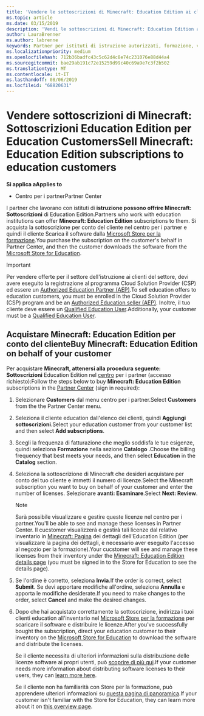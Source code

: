 ```yaml
---
title: 'Vendere le sottoscrizioni di Minecraft: Education Edition ai clienti del settore istruzione'
ms.topic: article
ms.date: 03/15/2019
description: 'Vendi le sottoscrizioni di Minecraft: Education Edition ai clienti qualificati del settore istruzione.'
author: LauraBrenner
ms.author: labrenne
keywords: Partner per istituti di istruzione autorizzati, formazione, vendite a Education, scuole
ms.localizationpriority: medium
ms.openlocfilehash: 712b36badfc43c5c62d4c8e74c231076e88d44a4
ms.sourcegitcommit: bae29ab191c72e15259d99c40c69a9e7c3f2b502
ms.translationtype: MT
ms.contentlocale: it-IT
ms.lasthandoff: 08/06/2019
ms.locfileid: "68820631"
---
```

# <a name="sell-minecraft-education-edition-subscriptions-to-education-customers"></a><span data-ttu-id="af476-104">Vendere sottoscrizioni di Minecraft: Sottoscrizioni Education Edition per Education Customers</span><span class="sxs-lookup"><span data-stu-id="af476-104">Sell Minecraft: Education Edition subscriptions to education customers</span></span>

<span data-ttu-id="af476-105">**Si applica a**</span><span class="sxs-lookup"><span data-stu-id="af476-105">**Applies to**</span></span>

-  <span data-ttu-id="af476-106">Centro per i partner</span><span class="sxs-lookup"><span data-stu-id="af476-106">Partner Center</span></span>

<span data-ttu-id="af476-107">I partner che lavorano con istituti di **istruzione possono offrire Minecraft: Sottoscrizioni** di Education Edition.</span><span class="sxs-lookup"><span data-stu-id="af476-107">Partners who work with education institutions can offer **Minecraft: Education Edition** subscriptions to them.</span></span> <span data-ttu-id="af476-108">Si acquista la sottoscrizione per conto del cliente nel centro per i partner e quindi il cliente Scarica il software dalla [Microsoft Store per la formazione](https://educationstore.microsoft.com).</span><span class="sxs-lookup"><span data-stu-id="af476-108">You purchase the subscription on the customer's behalf in Partner Center, and then the customer downloads the software from the [Microsoft Store for Education](https://educationstore.microsoft.com).</span></span> 

>[!IMPORTANT]
><span data-ttu-id="af476-109">Per vendere offerte per il settore dell'istruzione ai clienti del settore, devi avere eseguito la registrazione al programma Cloud Solution Provider (CSP) ed essere un [Authorized Education Partner (AEP)](https://www.mepn.com).</span><span class="sxs-lookup"><span data-stu-id="af476-109">To sell education offers to education customers, you must be enrolled in the Cloud Solution Provider (CSP) program and be an [Authorized Education seller (AEP)](https://www.mepn.com).</span></span> <span data-ttu-id="af476-110">Inoltre, il tuo cliente deve essere un [Qualified Education User](https://www.microsoftvolumelicensing.com/DocumentSearch.aspx?Mode=3&DocumentTypeId=7).</span><span class="sxs-lookup"><span data-stu-id="af476-110">Additionally, your customer must be a [Qualified Education User](https://www.microsoftvolumelicensing.com/DocumentSearch.aspx?Mode=3&DocumentTypeId=7).</span></span>  

 
## <a name="buy-minecraft-education-edition-on-behalf-of-your-customer"></a><span data-ttu-id="af476-111">Acquistare **Minecraft: Education Edition** per conto del cliente</span><span class="sxs-lookup"><span data-stu-id="af476-111">Buy **Minecraft: Education Edition** on behalf of your customer</span></span>

<span data-ttu-id="af476-112">Per acquistare **Minecraft, attenersi alla procedura seguente: Sottoscrizioni** Education Edition nel [centro](https://partnercenter.microsoft.com/pcv/dashboard/overview
) per i partner (accesso richiesto):</span><span class="sxs-lookup"><span data-stu-id="af476-112">Follow the steps below to buy **Minecraft: Education Edition** subscriptions in the [Partner Center](https://partnercenter.microsoft.com/pcv/dashboard/overview
) (sign in required):</span></span>

  1.  <span data-ttu-id="af476-113">Selezionare **Customers** dal menu centro per i partner.</span><span class="sxs-lookup"><span data-stu-id="af476-113">Select **Customers** from the the Partner Center menu.</span></span>
  
  2.  <span data-ttu-id="af476-114">Seleziona il cliente education dall'elenco dei clienti, quindi **Aggiungi sottoscrizioni**.</span><span class="sxs-lookup"><span data-stu-id="af476-114">Select your education customer from your customer list and then select **Add subscriptions**.</span></span>
  
  3.  <span data-ttu-id="af476-115">Scegli la frequenza di fatturazione che meglio soddisfa le tue esigenze, quindi seleziona **Formazione** nella sezione **Catalogo** .</span><span class="sxs-lookup"><span data-stu-id="af476-115">Choose the billing frequency that best meets your needs, and then select **Education** in the **Catalog** section.</span></span>

  4.  <span data-ttu-id="af476-116">Seleziona la sottoscrizione di Minecraft che desideri acquistare per conto del tuo cliente e immetti il numero di licenze.</span><span class="sxs-lookup"><span data-stu-id="af476-116">Select the Minecraft subscription you want to buy on behalf of your customer and enter the number of licenses.</span></span> <span data-ttu-id="af476-117">Selezionare **avanti: Esaminare**.</span><span class="sxs-lookup"><span data-stu-id="af476-117">Select **Next: Review**.</span></span>

      >[!NOTE]
      ><span data-ttu-id="af476-118">Sarà possibile visualizzare e gestire queste licenze nel centro per i partner.</span><span class="sxs-lookup"><span data-stu-id="af476-118">You'll be able to see and manage these licenses in Partner Center.</span></span> <span data-ttu-id="af476-119">Il cucstomer visualizzerà e gestirà tali licenze dal relativo inventario in [Minecraft: Pagina](https://educationstore.microsoft.com/store/details/minecraft-education-edition/9nblggh4r2r6) dei dettagli dell'Education Edition (per visualizzare la pagina dei dettagli, è necessario aver eseguito l'accesso al negozio per la formazione).</span><span class="sxs-lookup"><span data-stu-id="af476-119">Your cucstomer will see and manage these licenses from their inventory under the [Minecraft: Education Edition details page](https://educationstore.microsoft.com/store/details/minecraft-education-edition/9nblggh4r2r6) (you must be signed in to the Store for Education to see the details page).</span></span> 

  5.  <span data-ttu-id="af476-120">Se l'ordine è corretto, seleziona **Invia**.</span><span class="sxs-lookup"><span data-stu-id="af476-120">If the order is correct, select **Submit**.</span></span> <span data-ttu-id="af476-121">Se devi apportare modifiche all'ordine, seleziona **Annulla** e apporta le modifiche desiderate.</span><span class="sxs-lookup"><span data-stu-id="af476-121">If you need to make changes to the order, select **Cancel** and make the desired changes.</span></span>   

  6.  <span data-ttu-id="af476-122">Dopo che hai acquistato correttamente la sottoscrizione, indirizza i tuoi clienti education all'inventario nel [Microsoft Store per la formazione](https://educationstore.microsoft.com) per scaricare il software e distribuire le licenze.</span><span class="sxs-lookup"><span data-stu-id="af476-122">After you've successfully bought the subscription, direct your education customer to their inventory on the [Microsoft Store for Education](https://educationstore.microsoft.com) to download the software and distribute the licenses.</span></span>

      <span data-ttu-id="af476-123">Se il cliente necessita di ulteriori informazioni sulla distribuzione delle licenze software ai propri utenti, può [scoprire di più qui](https://docs.microsoft.com/education/windows/school-get-minecraft#distribute-minecraft).</span><span class="sxs-lookup"><span data-stu-id="af476-123">If your customer needs more information about distributing software licenses to their users, they can [learn more here](https://docs.microsoft.com/education/windows/school-get-minecraft#distribute-minecraft).</span></span>  
  
      <span data-ttu-id="af476-124">Se il cliente non ha familiarità con Store per la formazione, può apprendere ulteriori informazioni su [questa pagina di panoramica](https://docs.microsoft.com/microsoft-store/windows-store-for-business-overview).</span><span class="sxs-lookup"><span data-stu-id="af476-124">If your customer isn't familiar with the Store for Education, they can learn more about it on [this overview page](https://docs.microsoft.com/microsoft-store/windows-store-for-business-overview).</span></span>  

      

